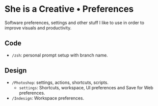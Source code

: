 # She is a Creative • Preferences
Software preferences, settings and other stuff I like to use in order to improve visuals and productivity.

## Code
- `/zsh`: personal prompt setup with branch name.

## Design

- `/Photoshop`: settings, actions, shortcuts, scripts.
  - `settings`: Shortcuts, workspace, UI preferences and Save for Web preferences.
- `/Indesign`: Workspace preferences.
